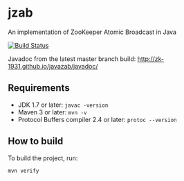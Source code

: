 jzab
=======

An implementation of ZooKeeper Atomic Broadcast in Java

[![Build Status](https://travis-ci.org/ZK-1931/javazab.svg?branch=master)](https://travis-ci.org/ZK-1931/javazab)

Javadoc from the latest master branch build: http://zk-1931.github.io/javazab/javadoc/

Requirements
------------
 - JDK 1.7 or later: `javac -version`
 - Maven 3 or later: `mvn -v`
 - Protocol Buffers compiler 2.4 or later: `protoc --version`

How to build
------------

To build the project, run:

    mvn verify

